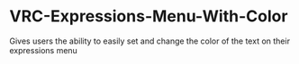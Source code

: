 # VRC-Expressions-Menu-With-Color
Gives users the ability to easily set and change the color of the text on their expressions menu
